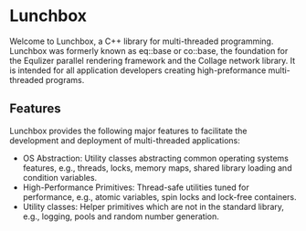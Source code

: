 # Lunchbox

Welcome to Lunchbox, a C++ library for multi-threaded
programming. Lunchbox was formerly known as eq::base or co::base, the
foundation for the Equlizer parallel rendering framework and the Collage
network library. It is intended for all application developers creating
high-preformance multi-threaded programs.

## Features

Lunchbox provides the following major features to facilitate the
development and deployment of multi-threaded applications:
* OS Abstraction: Utility classes abstracting common operating systems
  features, e.g., threads, locks, memory maps, shared library loading
  and condition variables.
* High-Performance Primitives: Thread-safe utilities tuned for
  performance, e.g., atomic variables, spin locks and lock-free
  containers.
* Utility classes: Helper primitives which are not in the standard
  library, e.g., logging, pools and random number generation.

